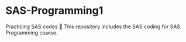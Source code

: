 # SAS-Programming1
Practicing SAS codes 📠
This repository includes the SAS coding for SAS Programming course. 
